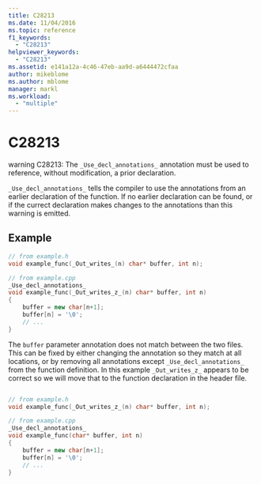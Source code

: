 ```yaml
---
title: C28213
ms.date: 11/04/2016
ms.topic: reference
f1_keywords:
  - "C28213"
helpviewer_keywords:
  - "C28213"
ms.assetid: e141a12a-4c46-47eb-aa9d-a6444472cfaa
author: mikeblome
ms.author: mblome
manager: markl
ms.workload:
  - "multiple"
---
```

# C28213
warning C28213: The `_Use_decl_annotations_` annotation must be used to reference, without modification, a prior declaration.

`_Use_decl_annotations_` tells the compiler to use the annotations from an earlier declaration of the function.  If no earlier declaration can be found, or if the currect declaration makes changes to the annotations than this warning is emitted.


## Example

```cpp
// from example.h
void example_func(_Out_writes_(n) char* buffer, int n);

// from example.cpp
_Use_decl_annotations_ 
void example_func(_Out_writes_z_(n) char* buffer, int n)
{
    buffer = new char[n+1];
    buffer[n] = '\0';
    // ...
}
```

The `buffer` parameter annotation does not match between the two files.  This can be fixed by either changing the annotation so they match at all locations, or by removing all annotations except `_Use_decl_annotations_` from the function definition.  In this example `_Out_writes_z_` appears to be correct so we will move that to the function declaration in the header file.

```cpp

// from example.h
void example_func(_Out_writes_z_(n) char* buffer, int n);

// from example.cpp
_Use_decl_annotations_ 
void example_func(char* buffer, int n)
{
    buffer = new char[n+1];
    buffer[n] = '\0';
    // ...
}
```
